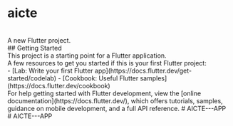 # aicte
<br>
A new Flutter project.
<br>
## Getting Started
<br>
This project is a starting point for a Flutter application.
<br>
A few resources to get you started if this is your first Flutter project:
<br>
- [Lab: Write your first Flutter app](https://docs.flutter.dev/get-started/codelab)
- [Cookbook: Useful Flutter samples](https://docs.flutter.dev/cookbook)
<br>
For help getting started with Flutter development, view the
[online documentation](https://docs.flutter.dev/), which offers tutorials,
samples, guidance on mobile development, and a full API reference.
#   A I C T E - - - A P P 
 <br>
 #   A I C T E - - - A P P 
 
 
